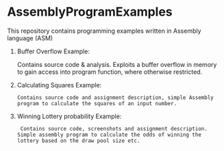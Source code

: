 # AssemblyProgramExamples
This repository contains programming examples written in Assembly language (ASM) 

1) Buffer Overflow Example:   
 
      Contains source code & analysis. Exploits a buffer overflow in memory to gain access into program function, where otherwise restricted.

2) Calculating Squares Example:

       Contains source code and assignment description, simple Assembly program to calculate the squares of an input number.

3) Winning Lottery probability Example:

        Contains source code, screenshots and assignment description. Simple assembly program to calculate the odds of winning the lottery based on the draw pool size etc.